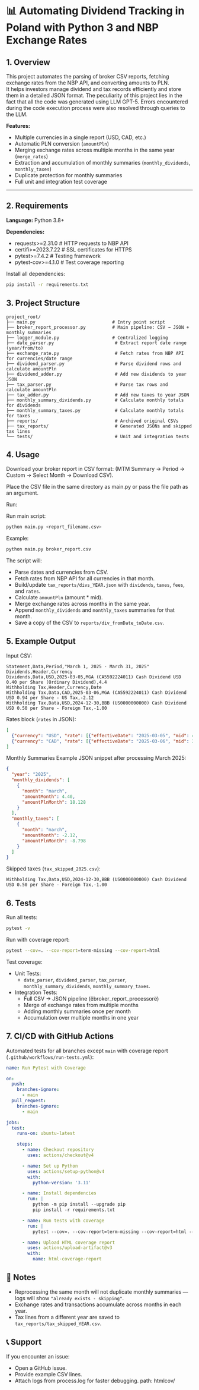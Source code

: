 # 📊 Automating Dividend Tracking in Poland with Python 3 and NBP Exchange Rates

## 1. Overview

This project automates the parsing of broker CSV reports, fetching exchange rates from the NBP API, and converting amounts to PLN.  
It helps investors manage dividend and tax records efficiently and store them in a detailed JSON format.
The peculiarity of this project lies in the fact that all the code was generated using LLM GPT-5. Errors encountered during the code execution process were also resolved through queries to the LLM.

**Features:**
- Multiple currencies in a single report (USD, CAD, etc.)
- Automatic PLN conversion (`amountPln`)
- Merging exchange rates across multiple months in the same year (`merge_rates`)
- Extraction and accumulation of monthly summaries (`monthly_dividends`, `monthly_taxes`)
- Duplicate protection for monthly summaries
- Full unit and integration test coverage

---

## 2. Requirements

**Language:** Python 3.8+  

**Dependencies:**
- requests>=2.31.0 # HTTP requests to NBP API 
- certifi>=2023.7.22 # SSL certificates for HTTPS
- pytest>=7.4.2 # Testing framework
- pytest-cov>=4.1.0 # Test coverage reporting

Install all dependencies:
```bash
pip install -r requirements.txt
```

## 3. Project Structure
```text
project_root/
├── main.py                             # Entry point script
├── broker_report_processor.py          # Main pipeline: CSV → JSON + monthly summaries
├── logger_module.py                    # Centralized logging
├── date_parser.py                       # Extract report date range (year/from/to)
├── exchange_rate.py                     # Fetch rates from NBP API for currencies/date range
├── dividend_parser.py                   # Parse dividend rows and calculate amountPln
├── dividend_adder.py                    # Add new dividends to year JSON
├── tax_parser.py                        # Parse tax rows and calculate amountPln
├── tax_adder.py                         # Add new taxes to year JSON
├── monthly_summary_dividends.py         # Calculate monthly totals for dividends
├── monthly_summary_taxes.py             # Calculate monthly totals for taxes
├── reports/                             # Archived original CSVs
├── tax_reports/                         # Generated JSONs and skipped tax lines
└── tests/                               # Unit and integration tests
```

## 4. Usage
Download your broker report in CSV format: (MTM Summary → Period → Custom → Select Month → Download CSV).

Place the CSV file in the same directory as main.py or pass the file path as an argument.

Run:

Run main script:
```bash
python main.py <report_filename.csv>
```

Example:
```bash
python main.py broker_report.csv
```

The script will:

- Parse dates and currencies from CSV.
- Fetch rates from NBP API for all currencies in that month.
- Build/update `tax_reports/divs_YEAR.json` with `dividends`, `taxes`, `fees`, and `rates`.
- Calculate `amountPln` (amount * mid).
- Merge exchange rates across months in the same year.
- Append `monthly_dividends` and `monthly_taxes` summaries for that month.
- Save a copy of the CSV to `reports/div_fromDate_toDate.csv`.

## 5. Example Output
Input CSV:
```
Statement,Data,Period,"March 1, 2025 - March 31, 2025"
Dividends,Header,Currency
Dividends,Data,USD,2025-03-05,MGA (CA5592224011) Cash Dividend USD 0.40 per Share (Ordinary Dividend),4.4
Withholding Tax,Header,Currency,Date
Withholding Tax,Data,CAD,2025-03-06,MGA (CA5592224011) Cash Dividend USD 0.94 per Share - US Tax,-2.12
Withholding Tax,Data,USD,2024-12-30,BBB (US0000000000) Cash Dividend USD 0.50 per Share - Foreign Tax,-1.00
```

Rates block (`rates` in JSON):
```json
[
  {"currency": "USD", "rate": [{"effectiveDate": "2025-03-05", "mid": 4.1200}]},
  {"currency": "CAD", "rate": [{"effectiveDate": "2025-03-06", "mid": 3.2500}]}
]
```

Monthly Summaries
Example JSON snippet after processing March 2025:
```json
{
  "year": "2025",
  "monthly_dividends": [
    {
      "month": "march",
      "amountMonth": 4.40,
      "amountPlnMonth": 18.128
    }
  ],
  "monthly_taxes": [
    {
      "month": "march",
      "amountMonth": -2.12,
      "amountPlnMonth": -8.798
    }
  ]
}
```

Skipped taxes (`tax_skipped_2025.csv`):
```
Withholding Tax,Data,USD,2024-12-30,BBB (US0000000000) Cash Dividend USD 0.50 per Share - Foreign Tax,-1.00
```

## 6. Tests
Run all tests:
```bash
pytest -v
```

Run with coverage report:
```bash
pytest --cov=. --cov-report=term-missing --cov-report=html
```

Test coverage:

- Unit Tests:
  - `date_parser`, `dividend_parser`, `tax_parser`, `monthly_summary_dividends`, `monthly_summary_taxes`.
- Integration Tests:
  - Full CSV → JSON pipeline (ёbroker_report_processorё)
  - Merge of exchange rates from multiple months
  - Adding monthly summaries once per month
  - Accumulation over multiple months in one year

## 7. CI/CD with GitHub Actions
Automated tests for all branches except `main` with coverage report (`.github/workflows/run-tests.yml`):
```yaml
name: Run Pytest with Coverage

on:
  push:
    branches-ignore:
      - main
  pull_request:
    branches-ignore:
      - main

jobs:
  test:
    runs-on: ubuntu-latest

    steps:
      - name: Checkout repository
        uses: actions/checkout@v4

      - name: Set up Python
        uses: actions/setup-python@v4
        with:
          python-version: '3.11'

      - name: Install dependencies
        run: |
          python -m pip install --upgrade pip
          pip install -r requirements.txt

      - name: Run tests with coverage
        run: |
          pytest --cov=. --cov-report=term-missing --cov-report=html --disable-warnings -v

      - name: Upload HTML coverage report
        uses: actions/upload-artifact@v3
        with:
          name: html-coverage-report
```

## 📌 Notes
- Reprocessing the same month will not duplicate monthly summaries — logs will show `"already exists - skipping"`.
- Exchange rates and transactions accumulate across months in each year.
- Tax lines from a different year are saved to `tax_reports/tax_skipped_YEAR.csv`.

## 📞 Support
If you encounter an issue:

- Open a GitHub issue.
- Provide example CSV lines.
- Attach logs from process.log for faster debugging.
          path: htmlcov/
```
